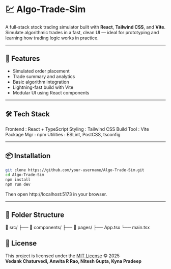 # 💹 Algo-Trade-Sim

A full-stack stock trading simulator built with **React**, **Tailwind CSS**, and **Vite**. Simulate algorithmic trades in a fast, clean UI — ideal for prototyping and learning how trading logic works in practice.

---

## 🚀 Features

-  Simulated order placement
-  Trade summary and analytics
-  Basic algorithm integration
-  Lightning-fast build with Vite
-  Modular UI using React components

---

## 🛠 Tech Stack

Frontend : React + TypeScript
Styling : Tailwind CSS
Build Tool : Vite
Package Mgr : npm
Utilities : ESLint, PostCSS, tsconfig

---

## 📦 Installation

```bash
git clone https://github.com/your-username/Algo-Trade-Sim.git
cd Algo-Trade-Sim
npm install
npm run dev

```
Then open http://localhost:5173 in your browser.

---

## 🧾 Folder Structure

📁 src/
├── 📁 components/
├── 📁 pages/
├── App.tsx
└── main.tsx

## 📄 License

This project is licensed under the [MIT License](LICENSE) © 2025  
**Vedank Chaturvedi, Anwita R Rao, Nitesh Gupta, Kyna Pradeep**

